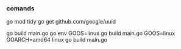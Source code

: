 ### comands
go mod tidy
go get github.com/google/uuid

go build main.go
go env
GOOS=linux go build main.go
GOOS=linux GOARCH=amd64 linux go build main.go
